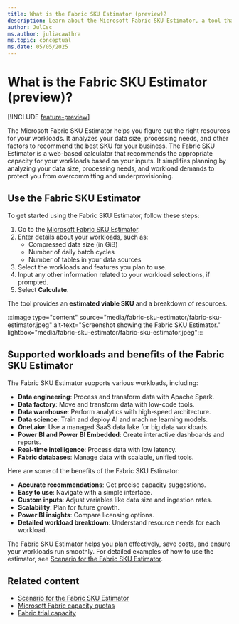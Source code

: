 ```yaml
---
title: What is the Fabric SKU Estimator (preview)?
description: Learn about the Microsoft Fabric SKU Estimator, a tool that helps you estimate the SKU needed for your workloads.
author: JulCsc
ms.author: juliacawthra
ms.topic: conceptual
ms.date: 05/05/2025
---
```


# What is the Fabric SKU Estimator (preview)?

[!INCLUDE [feature-preview](../includes/feature-preview-note.md)]

The Microsoft Fabric SKU Estimator helps you figure out the right resources for your workloads. It analyzes your data size, processing needs, and other factors to recommend the best SKU for your business. The Fabric SKU Estimator is a web-based calculator that recommends the appropriate capacity for your workloads based on your inputs. It simplifies planning by analyzing your data size, processing needs, and workload demands to protect you from overcommitting and underprovisioning.

## Use the Fabric SKU Estimator

To get started using the Fabric SKU Estimator, follow these steps:

1. Go to the [Microsoft Fabric SKU Estimator](https://aka.ms/fabricskuestimator).
1. Enter details about your workloads, such as:
    - Compressed data size (in GiB)
    - Number of daily batch cycles
    - Number of tables in your data sources
1. Select the workloads and features you plan to use.
1. Input any other information related to your workload selections, if prompted.
1. Select **Calculate**.

The tool provides an **estimated viable SKU** and a breakdown of resources.

:::image type="content" source="media/fabric-sku-estimator/fabric-sku-estimator.jpeg" alt-text="Screenshot showing the Fabric SKU Estimator." lightbox="media/fabric-sku-estimator/fabric-sku-estimator.jpeg":::

## Supported workloads and benefits of the Fabric SKU Estimator

The Fabric SKU Estimator supports various workloads, including:

- **Data engineering**: Process and transform data with Apache Spark.
- **Data factory**: Move and transform data with low-code tools.
- **Data warehouse**: Perform analytics with high-speed architecture.
- **Data science**: Train and deploy AI and machine learning models.
- **OneLake**: Use a managed SaaS data lake for big data workloads.
- **Power BI and Power BI Embedded**: Create interactive dashboards and reports.
- **Real-time intelligence**: Process data with low latency.
- **Fabric databases**: Manage data with scalable, unified tools.

Here are some of the benefits of the Fabric SKU Estimator:

- **Accurate recommendations**: Get precise capacity suggestions.
- **Easy to use**: Navigate with a simple interface.
- **Custom inputs**: Adjust variables like data size and ingestion rates.
- **Scalability**: Plan for future growth.
- **Power BI insights**: Compare licensing options.
- **Detailed workload breakdown**: Understand resource needs for each workload.

The Fabric SKU Estimator helps you plan effectively, save costs, and ensure your workloads run smoothly. For detailed examples of how to use the estimator, see [Scenario for the Fabric SKU Estimator](fabric-sku-estimator-scenario.md).

## Related content

- [Scenario for the Fabric SKU Estimator](fabric-sku-estimator-scenario.md)
- [Microsoft Fabric capacity quotas](fabric-quotas.md)
- [Fabric trial capacity](../fundamentals/fabric-trial.md)
